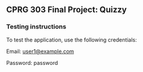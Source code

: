 ## CPRG 303 Final Project: Quizzy

### Testing instructions

To test the application, use the following credentials:

Email: user1@example.com

Password: password
